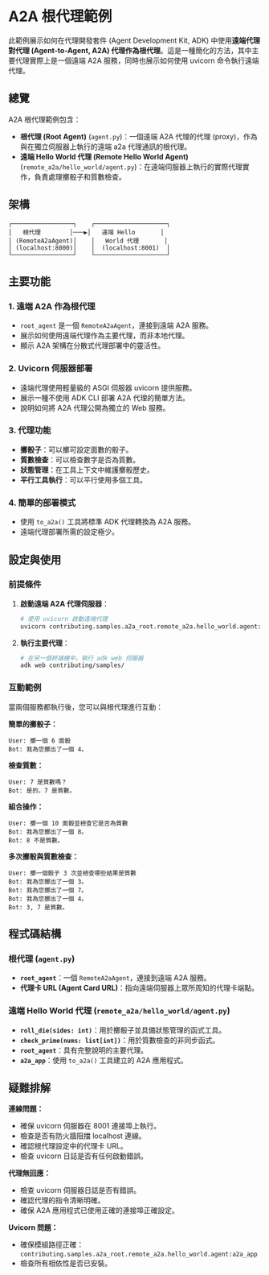 # A2A 根代理範例

此範例展示如何在代理開發套件 (Agent Development Kit, ADK) 中使用**遠端代理對代理 (Agent-to-Agent, A2A) 代理作為根代理**。這是一種簡化的方法，其中主要代理實際上是一個遠端 A2A 服務，同時也展示如何使用 uvicorn 命令執行遠端代理。

## 總覽

A2A 根代理範例包含：

- **根代理 (Root Agent)** (`agent.py`)：一個遠端 A2A 代理的代理 (proxy)，作為與在獨立伺服器上執行的遠端 a2a 代理通訊的根代理。
- **遠端 Hello World 代理 (Remote Hello World Agent)** (`remote_a2a/hello_world/agent.py`)：在遠端伺服器上執行的實際代理實作，負責處理擲骰子和質數檢查。

## 架構

```
┌─────────────────┐    ┌────────────────────┐
│   根代理        │───▶│   遠端 Hello       │
│ (RemoteA2aAgent)│    │   World 代理       │
│ (localhost:8000)│    │  (localhost:8001)  │
└─────────────────┘    └────────────────────┘
```

## 主要功能

### 1. **遠端 A2A 作為根代理**
- `root_agent` 是一個 `RemoteA2aAgent`，連接到遠端 A2A 服務。
- 展示如何使用遠端代理作為主要代理，而非本地代理。
- 顯示 A2A 架構在分散式代理部署中的靈活性。

### 2. **Uvicorn 伺服器部署**
- 遠端代理使用輕量級的 ASGI 伺服器 uvicorn 提供服務。
- 展示一種不使用 ADK CLI 部署 A2A 代理的簡單方法。
- 說明如何將 A2A 代理公開為獨立的 Web 服務。

### 3. **代理功能**
- **擲骰子**：可以擲可設定面數的骰子。
- **質數檢查**：可以檢查數字是否為質數。
- **狀態管理**：在工具上下文中維護擲骰歷史。
- **平行工具執行**：可以平行使用多個工具。

### 4. **簡單的部署模式**
- 使用 `to_a2a()` 工具將標準 ADK 代理轉換為 A2A 服務。
- 遠端代理部署所需的設定極少。

## 設定與使用

### 前提條件

1. **啟動遠端 A2A 代理伺服器**：
   ```bash
   # 使用 uvicorn 啟動遠端代理
   uvicorn contributing.samples.a2a_root.remote_a2a.hello_world.agent:a2a_app --host localhost --port 8001
   ```

2. **執行主要代理**：
   ```bash
   # 在另一個終端機中，執行 adk web 伺服器
   adk web contributing/samples/
   ```

### 互動範例

當兩個服務都執行後，您可以與根代理進行互動：

**簡單的擲骰子：**
```
User: 擲一個 6 面骰
Bot: 我為您擲出了一個 4。
```

**檢查質數：**
```
User: 7 是質數嗎？
Bot: 是的，7 是質數。
```

**組合操作：**
```
User: 擲一個 10 面骰並檢查它是否為質數
Bot: 我為您擲出了一個 8。
Bot: 8 不是質數。
```

**多次擲骰與質數檢查：**
```
User: 擲一個骰子 3 次並檢查哪些結果是質數
Bot: 我為您擲出了一個 3。
Bot: 我為您擲出了一個 7。
Bot: 我為您擲出了一個 4。
Bot: 3, 7 是質數。
```

## 程式碼結構

### 根代理 (`agent.py`)

- **`root_agent`**：一個 `RemoteA2aAgent`，連接到遠端 A2A 服務。
- **代理卡 URL (Agent Card URL)**：指向遠端伺服器上眾所周知的代理卡端點。

### 遠端 Hello World 代理 (`remote_a2a/hello_world/agent.py`)

- **`roll_die(sides: int)`**：用於擲骰子並具備狀態管理的函式工具。
- **`check_prime(nums: list[int])`**：用於質數檢查的非同步函式。
- **`root_agent`**：具有完整說明的主要代理。
- **`a2a_app`**：使用 `to_a2a()` 工具建立的 A2A 應用程式。



## 疑難排解

**連線問題：**
- 確保 uvicorn 伺服器在 8001 連接埠上執行。
- 檢查是否有防火牆阻擋 localhost 連線。
- 確認根代理設定中的代理卡 URL。
- 檢查 uvicorn 日誌是否有任何啟動錯誤。

**代理無回應：**
- 檢查 uvicorn 伺服器日誌是否有錯誤。
- 確認代理的指令清晰明確。
- 確保 A2A 應用程式已使用正確的連接埠正確設定。

**Uvicorn 問題：**
- 確保模組路徑正確：`contributing.samples.a2a_root.remote_a2a.hello_world.agent:a2a_app`
- 檢查所有相依性是否已安裝。
